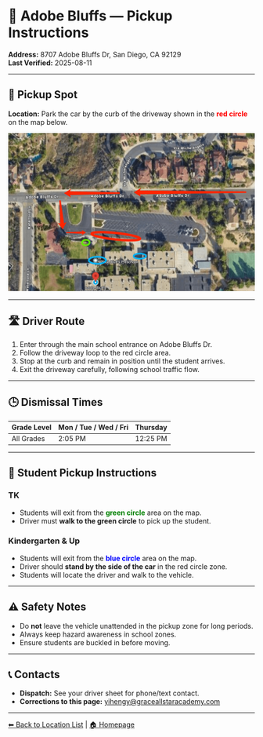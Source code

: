 # 🚌 Adobe Bluffs — Pickup Instructions

**Address:** 8707 Adobe Bluffs Dr, San Diego, CA 92129  
**Last Verified:** 2025-08-11

---

## 📍 Pickup Spot
**Location:** Park the car by the curb of the driveway shown in the <span style="color:red">**red circle**</span> on the map below.  

![Adobe Bluffs Map](Adobe_Bluffs.png)

---

## 🛣️ Driver Route
1. Enter through the main school entrance on Adobe Bluffs Dr.  
2. Follow the driveway loop to the red circle area.  
3. Stop at the curb and remain in position until the student arrives.  
4. Exit the driveway carefully, following school traffic flow.

---

## 🕒 Dismissal Times

| Grade Level     | Mon / Tue / Wed / Fri | Thursday  |
|-----------------|-----------------------|-----------|
| All Grades      | 2:05 PM               | 12:25 PM  |

---

## 🧾 Student Pickup Instructions

### **TK**
- Students will exit from the <span style="color:green">**green circle**</span> area on the map.  
- Driver must **walk to the green circle** to pick up the student.

### **Kindergarten & Up**
- Students will exit from the <span style="color:blue">**blue circle**</span> area on the map.  
- Driver should **stand by the side of the car** in the red circle zone.  
- Students will locate the driver and walk to the vehicle.

---

## ⚠ Safety Notes
- Do **not** leave the vehicle unattended in the pickup zone for long periods.  
- Always keep hazard awareness in school zones.  
- Ensure students are buckled in before moving.  

---

## 📞 Contacts
- **Dispatch:** See your driver sheet for phone/text contact.  
- **Corrections to this page:** [yihengy@graceallstaracademy.com](mailto:yihengy@graceallstaracademy.com)

---

[⬅ Back to Location List](../Location_detail.md) | [🏠 Homepage](../README.md)
